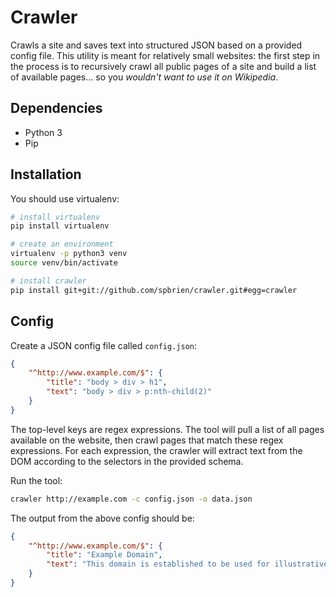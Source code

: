 # Crawler

Crawls a site and saves text into structured JSON based on a provided config file. This utility is meant for relatively small websites: the first step in the process is to recursively crawl all public pages of a site and build a list of available pages... so you _wouldn't want to use it on Wikipedia_.

## Dependencies

* Python 3
* Pip

## Installation

You should use virtualenv:

```bash
# install virtualenv
pip install virtualenv

# create an environment
virtualenv -p python3 venv
source venv/bin/activate

# install crawler
pip install git+git://github.com/spbrien/crawler.git#egg=crawler
```

## Config

Create a JSON config file called `config.json`:

```JSON
{
    "^http://www.example.com/$": {
        "title": "body > div > h1",
        "text": "body > div > p:nth-child(2)"
    }
}
```

The top-level keys are regex expressions. The tool will pull a list of all pages available on the website, then crawl pages that match these regex expressions. For each expression, the crawler will extract text from the DOM according to the selectors in the provided schema.

Run the tool:

```bash
crawler http://example.com -c config.json -o data.json
```

The output from the above config should be:

```JSON
{
    "^http://www.example.com/$": {
        "title": "Example Domain",
        "text": "This domain is established to be used for illustrative examples in documents. You may use this domain in examples without prior coordination or asking for permission."
    }
}

```
